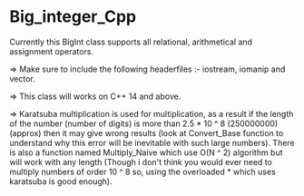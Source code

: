 # Big_integer_Cpp
Currently this BigInt class supports all relational, arithmetical and assignment operators.


=> Make sure to include the following headerfiles :- iostream, iomanip and vector.

=> This class will works on C++ 14 and above.

=> Karatsuba multiplication is used for multiplication, as a result if the length of the number (number of digits) is more than 2.5 * 10 ^ 8 (250000000) (approx) then it may give wrong results (look at Convert_Base function to understand why this error will be inevitable with such large numbers). There is also a function named Multiply_Naive which use O(N ^ 2) algorithm but will work with any length (Though i don't think you would ever need to multiply numbers of order 10 ^ 8 so, using the overloaded * which uses karatsuba is good enough).
